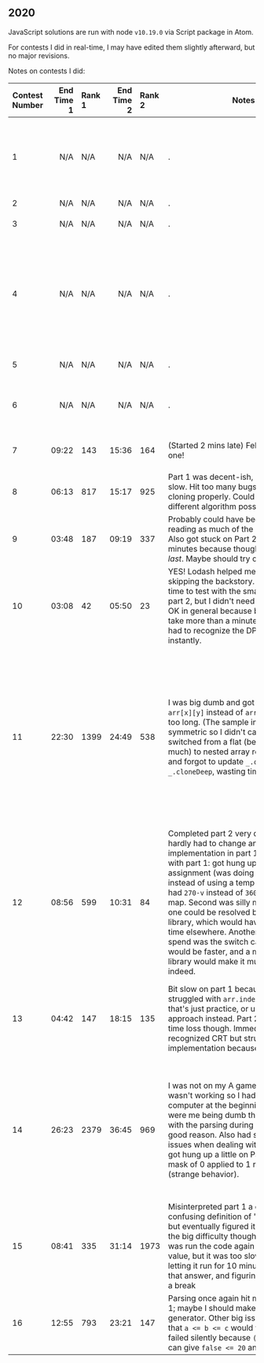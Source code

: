 ## 2020

JavaScript solutions are run with node `v10.19.0` via Script package in Atom.

For contests I did in real-time, I may have edited them slightly afterward, but no major revisions.

Notes on contests I did:

| Contest Number | End Time 1 | Rank 1 | End Time 2 | Rank 2 | Notes | Learned
| --- | --: | :-- | --: | :-- | ----- | ---
| 1 | N/A | N/A | N/A | N/A | . | `arr.splice(-1,1)` works as `pop()`; (Oh wait there is an `arr.pop()`). JavaScript defaults to alphabetical sorting. Use `numbers.sort((a, b) => a - b)` to sort numerically. Can use bitwise xor as boolean xor when given booleans.
| 2 | N/A | N/A | N/A | N/A | . | .
| 3 | N/A | N/A | N/A | N/A | . | Reduce with `[start_value, ...array].reduce((accumulator, item) => nextItem)`
| 4 | N/A | N/A | N/A | N/A | . | In regex, capture named groups with `(?<name>regex)` then use `match.groups`. `Object.fromEntries` reconstructs an object from list of `[key, value]` pairs. Use `array.includes(element)`. `array.every(f)` and `array.some(f)` work like Python's `all` and `any` but require functions to map.
| 5 | N/A | N/A | N/A | N/A | . | Use a set with `s=new Set()`, `s.has(elem)`, `s.add(elem)`, and `s.size()`
| 6 | N/A | N/A | N/A | N/A | . | Use `string.slice(start, end)` (inclusive) instead of `array.splice(index, numDelete, newEntries)` when you have a string
| 7  | 09:22 | 143 | 15:36 | 164 | (Started&nbsp;2&nbsp;mins&nbsp;late)&nbsp;Felt&nbsp;good&nbsp;about&nbsp;this one! | Use an object instead of a `Map`, and `Object.keys(map[bag]).length === 0` checks if empty object
| 8  | 06:13 | 817 | 15:17 | 925 | Part 1 was decent-ish, but Part 2 was slow. Hit too many bugs because not cloning properly. Could have used different algorithm possibly | Use `JSON.parse(JSON.stringify(obj))` for quick deep clone when necessary.
| 9  | 03:48 | 187 | 09:19 | 337 | Probably could have been faster by not reading as much of the backstory ;). Also got stuck on Part 2 for a few minutes because thought it said *first* and *last*. Maybe should try one-filing | Use `arr.slice(start, end)` for analog of Python's arr[start:end]
| 10  | 03:08 | 42 | 05:50 | 23 | YES! Lodash helped me go faster, as did skipping the backstory. I didn't have time to test with the smaller cases on part 2, but I didn't need to. I think that's OK in general because bugfixes would take more than a minute anyway. I really had to recognize the DP approach instantly.|
| 11 | 22:30 | 1399 | 24:49 | 538 | I was big dumb and got stuck accessing `arr[x][y]` instead of `arr[y][x]` for way too long. (The sample input was symmetric so I didn't catch it then). Also switched from a flat (been golfing too much) to nested array representation and forgot to update `_.clone` to `_.cloneDeep`, wasting time. Also had  | Start with 2D array representation from the beginning (using a single `.map` would save code size but not time), and use cloneDeep from the beginning. With reference to the `[x][y]` issue, I could consider transposing (`_.zip`) the matrix and do `[x][y]` intentionally from here on. Or just practice `[y][x]`. Maybe I should make a reference document of sample code for everything I know; I could have saved *tons* of time if I had a previous implementation of Game of Life saved somewhere (Googling for one feels like cheating).
| 12 | 08:56 | 599 | 10:31 | 84 | Completed part 2 very quickly because I hardly had to change anything from my implementation in part 1. Difficulties with part 1: got hung up with sequential assignment (was doing `dx=-dy; dy=dx` instead of using a temp variable), and had `270-v` instead of `360-v` in the the first map. Second was silly mistake, but first one could be resolved by using a matrix library, which would have also saved time elsewhere. Another major time spend was the switch cases. I think `if`s would be faster, and a matrix/vector library would make it much faster indeed. | Can use `[a,b]=[b,a]` to swap variables `a` and `b`. Try out `node-lapack`, `tensorflow.js`'s matrices, `numjs`, or `math.js`. One of these would be a good library.
| 13 | 04:42 | 147 | 18:15 | 135 | Bit slow on part 1 because I somehow struggled with `arr.indexOf()`. I think that's just practice, or use iterative approach instead. Part 2 was the big time loss though. Immediately recognized CRT but struggled with implementation because I forgot  | `_.indexOf` and `_.minBy` exist. No need to math out an analytic solution when you can have the code bash it out. Use expressions such as `math.mod(a,b)` instead of `a%b` when you're dealing with mathematical modular arithmetic.
| 14 | 26:23 | 2379 | 36:45 | 969 | I was not on my A game here ... mouse wasn't working so I had to reboot computer at the beginning. Main costs were me being dumb though. Struggled with the parsing during part 1 for no good reason. Also had some overflow issues when dealing with bitshifts. Also got hung up a little on Part 2 treating a mask of 0 applied to 1 resulting in 1 (strange behavior). | Use `arr1.concat(arr2)` to concatenate two arrays. Does not modify in place. Use `_.values(obj)` to get values of object `obj`. JavaScript's 64 bit float numbers (53 bit mantissa) are converted to 32 bit integers for bitwise operations, unfortunate. If dealing with larger integers, avoid by using string/array operations or avoiding bitwise operations such as by `math.pow`, repeated multiplication, etc.
| 15 | 08:41 | 335 | 31:14 | 1973 | Misinterpreted part 1 a couple times, confusing definition of "last number," but eventually figured it out. Part 2 was the big difficulty though. All I had to do was run the code again with a bigger value, but it was too slow. Ended up just letting it run for 10 minutes, submitting that answer, and figuring out the fix after a break | JavaScript objects should not be used as `Map`s. Here the object was at least 100 times slower than the `Map` for the same algorithm, probably due to int→string conversion.
| 16 | 12:55 | 793 | 23:21 | 147 | Parsing once again hit me hard on part 1; maybe I should make some kind of generator. Other big issue was thinking that `a <= b <= c` would work, but if failed silently because `(a <= b) <= 20` can give `false <= 20` and `true`. | Use (`a <= b && b <= c`) instead of Python's construction `a <= b <= c`
